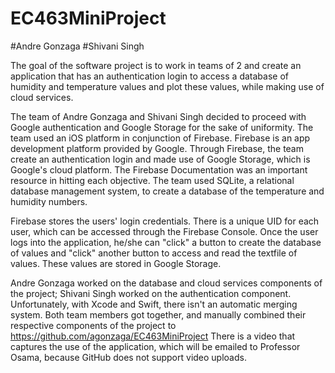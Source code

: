 # EC463MiniProject
#Andre Gonzaga
#Shivani Singh


The goal of the software project is to work in teams of 2 and create an application that
has an authentication login to access a database of humidity and temperature values and plot these
values, while making use of cloud services. 

The team of Andre Gonzaga and Shivani Singh decided to proceed with Google authentication 
and Google Storage for the sake of uniformity. The team used an iOS platform in conjunction of Firebase. 
Firebase is an app development platform provided by Google. Through Firebase, the team create an 
authentication login and made use of Google Storage, which is Google's cloud platform. The Firebase 
Documentation was an important resource in hitting each objective. The team used SQLite, a relational 
database management system, to create a database of the temperature and humidity numbers. 

Firebase stores the users' login credentials. There is a unique UID for each user, which can be accessed
through the Firebase Console. Once the user logs into the application, he/she can "click" a button to create 
the database of values and "click" another button to access and read the textfile of values. These values are 
stored in Google Storage. 

Andre Gonzaga worked on the database and cloud services components of the project; Shivani Singh
worked on the authentication component. Unfortunately, with Xcode and Swift, there isn't an 
automatic merging system. Both team members got together, and manually combined their 
respective components of the project to https://github.com/agonzaga/EC463MiniProject
There is a video that captures the use of the application, which will be emailed to Professor Osama, 
because GitHub does not support video uploads. 
